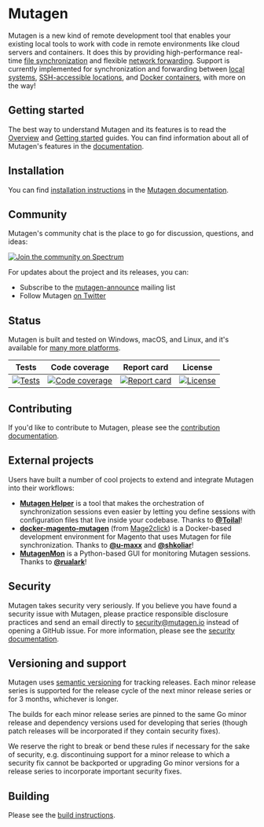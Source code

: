 # Mutagen

Mutagen is a new kind of remote development tool that enables your existing
local tools to work with code in remote environments like cloud servers and
containers. It does this by providing high-performance real-time
[file synchronization](https://mutagen.io/documentation/synchronization) and
flexible [network forwarding](https://mutagen.io/documentation/forwarding).
Support is currently implemented for synchronization and forwarding between
[local systems](https://mutagen.io/documentation/transports/local),
[SSH-accessible locations](https://mutagen.io/documentation/transports/ssh),
and [Docker containers](https://mutagen.io/documentation/transports/docker),
with more on the way!


## Getting started

The best way to understand Mutagen and its features is to read the
[Overview](https://mutagen.io/documentation/introduction) and
[Getting started](https://mutagen.io/documentation/introduction/getting-started)
guides. You can find information about all of Mutagen's features in the
[documentation](https://mutagen.io/documentation).


## Installation

You can find
[installation instructions](https://mutagen.io/documentation/introduction/installation)
in the [Mutagen documentation](https://mutagen.io/documentation).


## Community

Mutagen's community chat is the place to go for discussion, questions, and
ideas:

[![Join the community on Spectrum](https://withspectrum.github.io/badge/badge.svg)](https://spectrum.chat/mutagen)

For updates about the project and its releases, you can:

- Subscribe to the
  [mutagen-announce](https://groups.google.com/forum/#!forum/mutagen-announce)
  mailing list
- Follow Mutagen [on Twitter](https://twitter.com/mutagen_io)


## Status

Mutagen is built and tested on Windows, macOS, and Linux, and it's available for
[many more platforms](https://github.com/mutagen-io/mutagen/releases/latest).

| Tests                               | Code coverage                           | Report card                         | License                                   |
| :---------------------------------: | :-------------------------------------: | :---------------------------------: | :---------------------------------------: |
| [![Tests][tests-badge]][tests-link] | [![Code coverage][cov-badge]][cov-link] | [![Report card][rc-badge]][rc-link] | [![License][license-badge]][license-link] |

[tests-badge]: https://travis-ci.org/mutagen-io/mutagen.svg?branch=master "Test status"
[tests-link]:  https://travis-ci.org/mutagen-io/mutagen "Test status"
[cov-badge]: https://codecov.io/gh/mutagen-io/mutagen/branch/master/graph/badge.svg "Code coverage status"
[cov-link]: https://codecov.io/gh/mutagen-io/mutagen/tree/master/pkg "Code coverage status"
[rc-badge]: https://goreportcard.com/badge/github.com/mutagen-io/mutagen "Report card status"
[rc-link]: https://goreportcard.com/report/github.com/mutagen-io/mutagen "Report card status"
[license-badge]: https://img.shields.io/github/license/mutagen-io/mutagen.svg "MIT licensed"
[license-link]: LICENSE "MIT licensed"


## Contributing

If you'd like to contribute to Mutagen, please see the
[contribution documentation](CONTRIBUTING.md).


## External projects

Users have built a number of cool projects to extend and integrate Mutagen into
their workflows:

- [**Mutagen Helper**](https://github.com/gfi-centre-ouest/mutagen-helper) is a
  tool that makes the orchestration of synchronization sessions even easier by
  letting you define sessions with configuration files that live inside your
  codebase. Thanks to [**@Toilal**](https://github.com/Toilal)!
- [**docker-magento-mutagen**](https://github.com/mage2click/docker-magento-mutagen)
  (from [Mage2click](https://mage2.click/)) is a Docker-based development
  environment for Magento that uses Mutagen for file synchronization. Thanks to
  [**@u-maxx**](https://github.com/u-maxx) and
  [**@shkoliar**](https://github.com/shkoliar)!
- [**MutagenMon**](https://github.com/rualark/MutagenMon) is a Python-based GUI
  for monitoring Mutagen sessions. Thanks to
  [**@rualark**](https://github.com/rualark)!


## Security

Mutagen takes security very seriously. If you believe you have found a security
issue with Mutagen, please practice responsible disclosure practices and send an
email directly to [security@mutagen.io](mailto:security@mutagen.io) instead of
opening a GitHub issue. For more information, please see the
[security documentation](SECURITY.md).


## Versioning and support

Mutagen uses [semantic versioning](https://semver.org/) for tracking releases.
Each minor release series is supported for the release cycle of the next minor
release series or for 3 months, whichever is longer.

The builds for each minor release series are pinned to the same Go minor release
and dependency versions used for developing that series (though patch releases
will be incorporated if they contain security fixes).

We reserve the right to break or bend these rules if necessary for the sake of
security, e.g. discontinuing support for a minor release to which a security fix
cannot be backported or upgrading Go minor versions for a release series to
incorporate important security fixes.


## Building

Please see the [build instructions](BUILDING.md).
